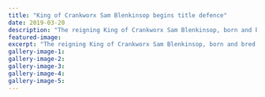```yaml
---
title: "King of Crankworx Sam Blenkinsop begins title defence"
date: 2019-03-20
description: "The reigning King of Crankworx Sam Blenkinsop, born and bred in Whanganui, begins the defence of his crown in Rotorua"
featured-image: 
excerpt: "The reigning King of Crankworx Sam Blenkinsop, born and bred in Whanganui, begins the defence of his crown in Rotorua this week."
gallery-image-1: 
gallery-image-2: 
gallery-image-3: 
gallery-image-4: 
gallery-image-5: 
---
```

